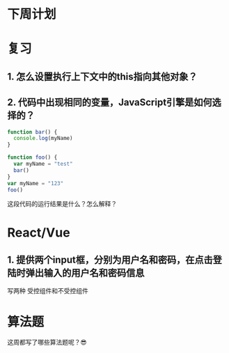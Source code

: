 # 下周计划

# 复习

## 1. 怎么设置执行上下文中的this指向其他对象？

## 2. 代码中出现相同的变量，JavaScript引擎是如何选择的？

```js
function bar() {
  console.log(myName)
}

function foo() {
  var myName = "test"
  bar()
}
var myName = "123"
foo()
```

这段代码的运行结果是什么？怎么解释？

# React/Vue

## 1. 提供两个input框，分别为用户名和密码，在点击登陆时弹出输入的用户名和密码信息

写两种 受控组件和不受控组件

# 算法题

这周都写了哪些算法题呢？😎

